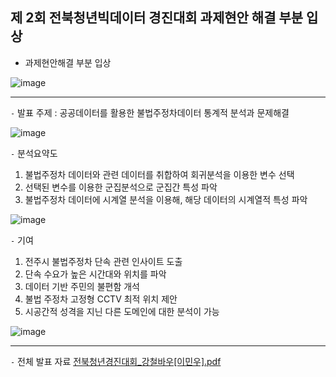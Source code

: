 제 2회 전북청년빅데이터 경진대회 과제현안 해결 부분 입상
---
- 과제현안해결 부분 입상
  
![image](https://github.com/user-attachments/assets/79096e2e-3c69-4c00-a69c-6e077784a574)

---
`-` 발표 주제 : 공공데이터를 활용한 불법주정차데이터 통계적 분석과 문제해결

![image](https://github.com/user-attachments/assets/09362d94-d309-4ea2-b44c-9081709ee311)

`-` 분석요약도

1. 불법주정차 데이터와 관련 데이터를 취합하여 회귀분석을 이용한 변수 선택
2. 선택된 변수를 이용한 군집분석으로 군집간 특성 파악
3. 불법주정차 데이터에 시계열 분석을 이용해, 해당 데이터의 시계열적 특성 파악

![image](https://github.com/user-attachments/assets/a96f0ee5-2df5-4331-9332-335936d0f24f)

`-` 기여

1. 전주시 불법주정차 단속 관련 인사이트 도출
2. 단속 수요가 높은 시간대와 위치를 파악
3. 데이터 기반 주민의 불편함 개석
4. 불법 주정차 고정형 CCTV 최적 위치 제안
5. 시공간적 성격을 지닌 다른 도메인에 대한 분석이 가능
   
![image](https://github.com/user-attachments/assets/5954962a-0135-4dd2-ac9b-95745378d085)

---

`-` 전체 발표 자료
[전북청년경진대회_강철바우[이민우].pdf](https://github.com/user-attachments/files/18019990/_.pdf)
